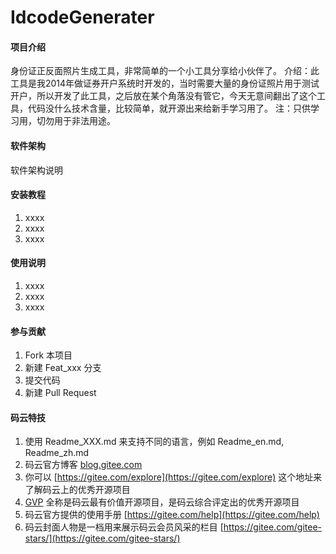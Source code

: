 # IdcodeGenerater

#### 项目介绍
身份证正反面照片生成工具，非常简单的一个小工具分享给小伙伴了。
介绍：此工具是我2014年做证券开户系统时开发的，当时需要大量的身份证照片用于测试开户，所以开发了此工具，之后放在某个角落没有管它，今天无意间翻出了这个工具，代码没什么技术含量，比较简单，就开源出来给新手学习用了。
注：只供学习用，切勿用于非法用途。

#### 软件架构
软件架构说明


#### 安装教程

1. xxxx
2. xxxx
3. xxxx

#### 使用说明

1. xxxx
2. xxxx
3. xxxx

#### 参与贡献

1. Fork 本项目
2. 新建 Feat_xxx 分支
3. 提交代码
4. 新建 Pull Request


#### 码云特技

1. 使用 Readme\_XXX.md 来支持不同的语言，例如 Readme\_en.md, Readme\_zh.md
2. 码云官方博客 [blog.gitee.com](https://blog.gitee.com)
3. 你可以 [https://gitee.com/explore](https://gitee.com/explore) 这个地址来了解码云上的优秀开源项目
4. [GVP](https://gitee.com/gvp) 全称是码云最有价值开源项目，是码云综合评定出的优秀开源项目
5. 码云官方提供的使用手册 [https://gitee.com/help](https://gitee.com/help)
6. 码云封面人物是一档用来展示码云会员风采的栏目 [https://gitee.com/gitee-stars/](https://gitee.com/gitee-stars/)